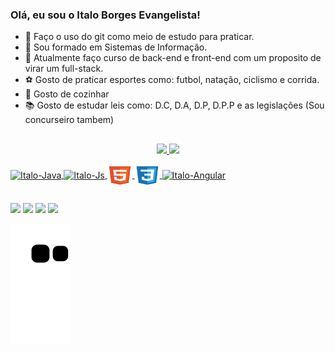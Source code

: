 ### Olá, eu sou o Italo Borges Evangelista!

- 🔭 Faço o uso do git como meio de estudo para praticar.
- 🔭 Sou formado em Sistemas de Informação.
- 🔭 Atualmente faço curso de back-end e front-end com um proposito de virar um full-stack.
- ⚽ Gosto de praticar esportes como: futbol, natação, ciclismo e corrida.
- 🍕 Gosto de cozinhar
- 📚 Gosto de estudar leis como: D.C, D.A, D.P, D.P.P e as legislações (Sou concurseiro tambem)

##

<div align="center">
  <a href="https://github.com/BorgesItalo">
  <img height="150em" src="https://github-readme-stats.vercel.app/api?username=BorgesItalo&show_icons=true&theme=dark&include_all_commits=true&count_private=true"/>
  <img height="150em" src="https://github-readme-stats.vercel.app/api/top-langs/?username=BorgesItalo&layout=compact&langs_count=7&theme=dark"/>
</div>
  <div style="display: inline_block"><br>
  <img align="center" alt="Italo-Java" height="30" width="40" src="https://cdn.jsdelivr.net/gh/devicons/devicon/icons/java/java-original-wordmark.svg">
  <img align="center" alt="Italo-Js" height="30" width="40" src="https://cdn.jsdelivr.net/gh/devicons/devicon/icons/javascript/javascript-original.svg">
  <img align="center" alt="Italo-HTML" height="30" width="40" src="https://raw.githubusercontent.com/devicons/devicon/master/icons/html5/html5-original.svg">
  <img align="center" alt="Italo-CSS" height="30" width="40" src="https://raw.githubusercontent.com/devicons/devicon/master/icons/css3/css3-original.svg">
  <img align="center" alt="Italo-Angular" height="30" width="40" src="https://cdn.jsdelivr.net/gh/devicons/devicon/icons/angularjs/angularjs-original.svg">
 </div>
  
  ##
  
  <div> 
  <a href="https://instagram.com/_italo.borgess" target="_blank"><img src="https://img.shields.io/badge/-Instagram-%23E4405F?style=for-the-badge&logo=instagram&logoColor=white" target="_blank"></a>
 <a href="https://discord.gg/Evangelista16#6014" target="_blank"><img src="https://img.shields.io/badge/Discord-7289DA?style=for-the-badge&logo=discord&logoColor=white" target="_blank"></a> 
  <a href = "italoborgesevangelista@gmail.com"><img src="https://img.shields.io/badge/-Gmail-%23333?style=for-the-badge&logo=gmail&logoColor=white" target="_blank"></a>
  <a href="https://www.linkedin.com/in/italo-borges-0924aa191" target="_blank"><img src="https://img.shields.io/badge/-LinkedIn-%230077B5?style=for-the-badge&logo=linkedin&logoColor=white" target="_blank"></a> 
 
  ![Snake animation](https://github.com/rafaballerini/rafaballerini/blob/output/github-contribution-grid-snake.svg)
 
</div>
  
  
 
